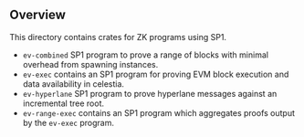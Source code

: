 ## Overview

This directory contains crates for ZK programs using SP1. 

- `ev-combined` SP1 program to prove a range of blocks with minimal overhead from spawning instances.
- `ev-exec` contains an SP1 program for proving EVM block execution and data availability in celestia.
- `ev-hyperlane` SP1 program to prove hyperlane messages against an incremental tree root.
- `ev-range-exec` contains an SP1 program which aggregates proofs output by the `ev-exec` program.
